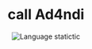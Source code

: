 <div align="center">
  <h1><b>call Ad4ndi</b></h1>

  ![Language statictic](https://github-readme-stats.vercel.app/api/top-langs/?username=Ad4ndi&layout=compact&theme=dark)
</div>
